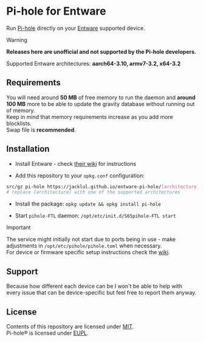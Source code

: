 # Pi-hole for Entware

Run [Pi-hole](https://pi-hole.net) directly on your [Entware](https://github.com/Entware/Entware) supported device.  

> [!WARNING]
> **Releases here are unofficial and not supported by the Pi-hole developers.**

Supported Entware architectures: **aarch64-3.10, armv7-3.2, x64-3.2**

## Requirements

You will need around **50 MB** of free memory to run the daemon and **around 100 MB** more to be able to update the gravity database without running out of memory.  
Keep in mind that memory requirements increase as you add more blocklists.  
Swap file is **recommended**.

## Installation

- Install Entware - check [their wiki](https://github.com/Entware/Entware/wiki) for instructions

- Add this repository to your `opkg.conf` configuration:

```bash
src/gz pi-hole https://jacklul.github.io/entware-pi-hole/[architecture]
# replace [architecture] with one of the supported architectures
```

- Install the package: `opkg update && opkg install pi-hole`

- Start `pihole-FTL` daemon: `/opt/etc/init.d/S65pihole-FTL start`

> [!IMPORTANT]
> The service might initially not start due to ports being in use - make adjustments in `/opt/etc/pihole/pihole.toml` when necessary.  
> For device or firmware specific setup instructions check the [wiki](https://github.com/jacklul/entware-pi-hole/wiki).

## Support

Because how different each device can be I won't be able to help with every issue that can be device-specific but feel free to report them anyway.

## License

Contents of this repository are licensed under [MIT](/LICENSE).  
Pi-hole® is licensed under [EUPL](https://github.com/pi-hole/pi-hole?tab=License-1-ov-file).
